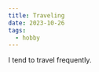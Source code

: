 ```yaml
---
title: Traveling
date: 2023-10-26
tags:
  - hobby
---
```


I tend to travel frequently.

<!--more-->
